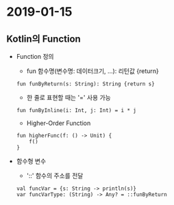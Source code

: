 # 2019-01-15

## Kotlin의 Function

* Function 정의
    - fun 함수명(변수명: 데이터크기, ...): 리턴값 {return}
    ```
    fun funByReturn(s: String): String {return s} 
    ```

    - 한 줄로 표현할 때는 '=' 사용 가능
    ```
    fun funByInline(i: Int, j: Int) = i * j
    ```

    - Higher-Order Function
    ```
    fun higherFunc(f: () -> Unit) {
        f()
    }
    ```
    
* 함수형 변수
    - '::' 함수의 주소를 전달
    ```
    val funcVar = {s: String -> println(s)}
    var funcVarType: (String) -> Any? = ::funByReturn
    ```